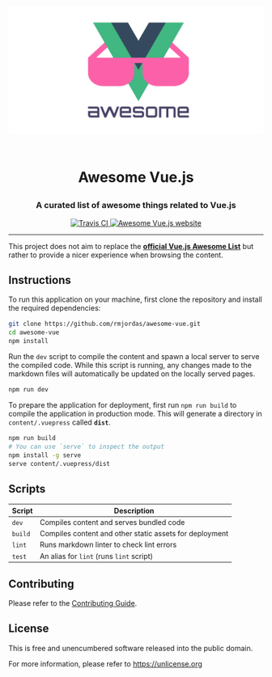 <!-- markdownlint-disable MD033 MD041 MD002 -->
<h1 align="center">

<br>

<img src=".github/hero.png" alt="Awesome Vue.js" width="640">

<br>
<br>

Awesome Vue.js

</h1>

<h3 align="center">A curated list of awesome things related to Vue.js</h3>

<p align="center">
  <a href="https://travis-ci.com/rmjordas/awesome-vue">
    <img src="https://travis-ci.com/rmjordas/awesome-vue.svg?branch=master" alt="Travis CI">
  </a>

  <a href="https://awesome-vue.js.org">
    <img src="https://img.shields.io/badge/website-https://awesome--vue.js.org-blue.svg" alt="Awesome Vue.js website">
  </a>
</p>

<hr />
<!-- markdownlint-enable MD033 -->

This project does not aim to replace the
**[official Vue.js Awesome List][vuejs/awesome-vue]** but rather to provide a
nicer experience when browsing the content.

[vuejs/awesome-vue]: https://github.com/vuejs/awesome-vue

## Instructions

To run this application on your machine, first clone the repository and install
the required dependencies:

```bash
git clone https://github.com/rmjordas/awesome-vue.git
cd awesome-vue
npm install
```

Run the `dev` script to compile the content and spawn a local server to serve
the compiled code. While this script is running, any changes made to the
markdown files will automatically be updated on the locally served pages.

```bash
npm run dev
```

To prepare the application for deployment, first run `npm run build` to compile
the application in production mode. This will generate a directory in
`content/.vuepress` called **`dist`**.

```bash
npm run build
# You can use `serve` to inspect the output
npm install -g serve
serve content/.vuepress/dist
```

## Scripts

| Script  | Description                                             |
|---------|---------------------------------------------------------|
| `dev`   | Compiles content and serves bundled code                |
| `build` | Compiles content and other static assets for deployment |
| `lint`  | Runs markdown linter to check lint errors               |
| `test`  | An alias for `lint` (runs `lint` script)                 |

## Contributing

Please refer to the [Contributing Guide](.github/CONTRIBUTING.md).

## License

This is free and unencumbered software released into the public domain.

For more information, please refer to <https://unlicense.org>
